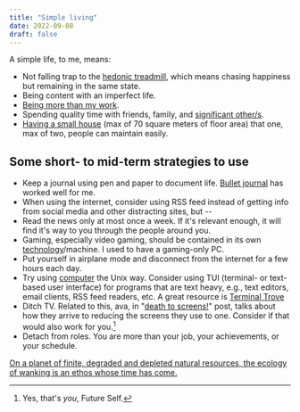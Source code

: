 ```yaml
---
title: "Simple living"
date: 2022-09-08
draft: false
---
```


A simple life, to me, means:

- Not falling trap to the [hedonic treadmill](https://en.wikipedia.org/wiki/Hedonic_treadmill),
which means chasing happiness but remaining in the same state.
- Being content with an imperfect life.
- [Being more than my work](/anti-work).
- Spending quality time with friends, family, and [significant other/s](/non-monogamy).
- [Having a small house](/dream-house)
(max of 70 square meters of floor area)
that one, max of two, people can maintain easily.

## Some short- to mid-term strategies to use

- Keep a journal using pen and paper to document life. [Bullet journal](/bujo) has worked well for me.
- When using the internet, consider using RSS feed instead of getting
  info from social media and other distracting sites, but --
- Read the news only at most once a week. If it's relevant enough, it
  will find it's way to you through the people around you.
- Gaming, especially video gaming, should be contained in its own
  [technology](/technology)/machine. I used to have a gaming-only PC.
- Put yourself in airplane mode and disconnect from the internet for a
  few hours each day.
- Try using [computer](/computer) the Unix way. Consider using TUI
  (terminal- or text-based user interface) for programs that are text
  heavy, e.g., text editors, email clients, RSS feed readers, etc. A
  great resource is [Terminal Trove](https://terminaltrove.com/)
- Ditch TV. Related to this, ava, in "[death to screens!](https://blog.avas.space/death-to-screens/)" post, talks
  about how they arrive to reducing the screens they use to one.
  Consider if that would also work for you.[^self]
- Detach from roles. You are more than your job, your achievements, or
  your schedule.

[^self]: Yes, that's *you*, Future Self.

[On a planet of finite, degraded and depleted natural resources, the ecology of wanking is an ethos whose time has come.](https://aeon.co/essays/from-the-cynics-self-sufficiency-to-an-ecology-of-wanking)
